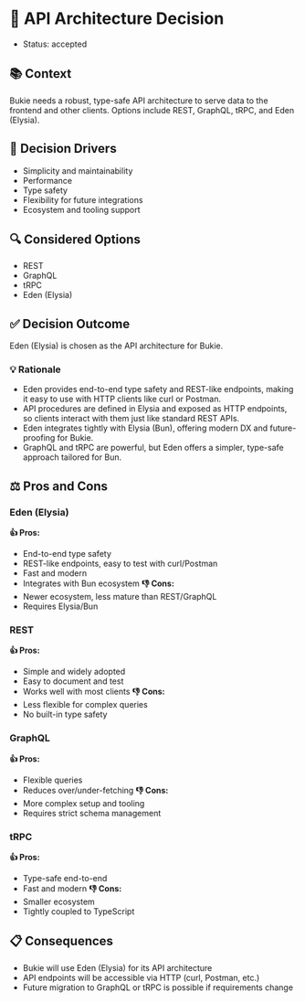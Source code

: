 
# 🔗 API Architecture Decision
- Status: accepted

## 📚 Context
Bukie needs a robust, type-safe API architecture to serve data to the frontend and other clients. Options include REST, GraphQL, tRPC, and Eden (Elysia).

## 🎯 Decision Drivers
- Simplicity and maintainability
- Performance
- Type safety
- Flexibility for future integrations
- Ecosystem and tooling support

## 🔍 Considered Options
- REST
- GraphQL
- tRPC
- Eden (Elysia)

## ✅ Decision Outcome
Eden (Elysia) is chosen as the API architecture for Bukie.

### 💡 Rationale
- Eden provides end-to-end type safety and REST-like endpoints, making it easy to use with HTTP clients like curl or Postman.
- API procedures are defined in Elysia and exposed as HTTP endpoints, so clients interact with them just like standard REST APIs.
- Eden integrates tightly with Elysia (Bun), offering modern DX and future-proofing for Bukie.
- GraphQL and tRPC are powerful, but Eden offers a simpler, type-safe approach tailored for Bun.

## ⚖️ Pros and Cons
### Eden (Elysia)
**👍 Pros:**
- End-to-end type safety
- REST-like endpoints, easy to test with curl/Postman
- Fast and modern
- Integrates with Bun ecosystem
**👎 Cons:**
- Newer ecosystem, less mature than REST/GraphQL
- Requires Elysia/Bun

### REST
**👍 Pros:**
- Simple and widely adopted
- Easy to document and test
- Works well with most clients
**👎 Cons:**
- Less flexible for complex queries
- No built-in type safety

### GraphQL
**👍 Pros:**
- Flexible queries
- Reduces over/under-fetching
**👎 Cons:**
- More complex setup and tooling
- Requires strict schema management

### tRPC
**👍 Pros:**
- Type-safe end-to-end
- Fast and modern
**👎 Cons:**
- Smaller ecosystem
- Tightly coupled to TypeScript

## 📋 Consequences
- Bukie will use Eden (Elysia) for its API architecture
- API endpoints will be accessible via HTTP (curl, Postman, etc.)
- Future migration to GraphQL or tRPC is possible if requirements change
